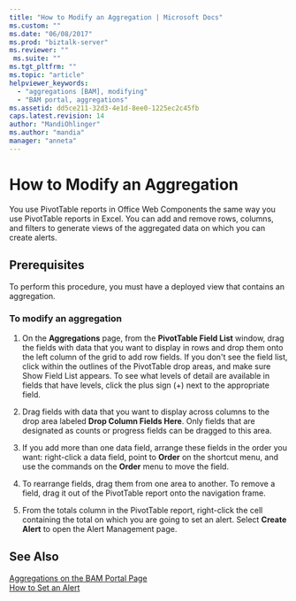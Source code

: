 ```yaml
---
title: "How to Modify an Aggregation | Microsoft Docs"
ms.custom: ""
ms.date: "06/08/2017"
ms.prod: "biztalk-server"
ms.reviewer: ""
 ms.suite: ""
ms.tgt_pltfrm: ""
ms.topic: "article"
helpviewer_keywords: 
  - "aggregations [BAM], modifying"
  - "BAM portal, aggregations"
ms.assetid: dd5ce211-32d3-4e1d-8ee0-1225ec2c45fb
caps.latest.revision: 14
author: "MandiOhlinger"
ms.author: "mandia"
manager: "anneta"
---
```

# How to Modify an Aggregation
You use PivotTable reports in Office Web Components the same way you use PivotTable reports in Excel. You can add and remove rows, columns, and filters to generate views of the aggregated data on which you can create alerts.  
  
## Prerequisites  
 To perform this procedure, you must have a deployed view that contains an aggregation.  
  
### To modify an aggregation  
  
1.  On the **Aggregations** page, from the **PivotTable Field List** window, drag the fields with data that you want to display in rows and drop them onto the left column of the grid to add row fields. If you don't see the field list, click within the outlines of the PivotTable drop areas, and make sure Show Field List appears. To see what levels of detail are available in fields that have levels, click the plus sign (+) next to the appropriate field.  
  
2.  Drag fields with data that you want to display across columns to the drop area labeled **Drop Column Fields Here**. Only fields that are designated as counts or progress fields can be dragged to this area.  
  
3.  If you add more than one data field, arrange these fields in the order you want: right-click a data field, point to **Order** on the shortcut menu, and use the commands on the **Order** menu to move the field.  
  
4.  To rearrange fields, drag them from one area to another. To remove a field, drag it out of the PivotTable report onto the navigation frame.  
  
5.  From the totals column in the PivotTable report, right-click the cell containing the total on which you are going to set an alert. Select **Create Alert** to open the Alert Management page.  
  
## See Also  
 [Aggregations on the BAM Portal Page](../core/aggregations-on-the-bam-portal-page.md)   
 [How to Set an Alert](../core/how-to-set-an-alert.md)